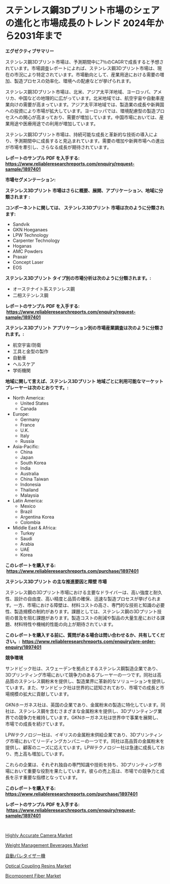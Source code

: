 <p><h1>ステンレス鋼3Dプリント市場のシェアの進化と市場成長のトレンド 2024年から2031年まで</h1></p><p><strong>エグゼクティブサマリー</strong></p>
<p><p>ステンレス鋼3Dプリント市場は、予測期間中に7％のCAGRで成長すると予想されています。市場調査レポートによれば、ステンレス鋼3Dプリント市場は、現在の市況により特定されています。市場動向として、産業用途における需要の増加、製造プロセスの効率化、環境への配慮などが挙げられます。</p><p>ステンレス鋼3Dプリント市場は、北米、アジア太平洋地域、ヨーロッパ、アメリカ、中国などの地理的に広がっています。北米地域では、航空宇宙や自動車産業向けの需要が高まっています。アジア太平洋地域では、製造業の成長や新興国への投資により市場が拡大しています。ヨーロッパでは、環境配慮型の製造プロセスへの関心が高まっており、需要が増加しています。中国市場においては、産業用途や医療用途での利用が増加しています。</p><p>ステンレス鋼3Dプリント市場は、持続可能な成長と革新的な技術の導入により、予測期間中に成長すると見込まれています。需要の増加や新興市場への進出が市場を牽引し、さらなる成長が期待されています。</p></p>
<p><strong>レポートのサンプル PDF を入手する: <a href="https://www.reliableresearchreports.com/enquiry/request-sample/1897401">https://www.reliableresearchreports.com/enquiry/request-sample/1897401</a></strong></p>
<p><strong>市場セグメンテーション:</strong></p>
<p><strong> ステンレス3Dプリント 市場はさらに概要、展開、アプリケーション、地域に分類されます :</strong></p>
<p><strong>コンポーネントに関しては、 ステンレス3Dプリント 市場は次のように分類されます: &nbsp;</strong></p>
<p><ul><li>Sandvik</li><li>GKN Hoeganaes</li><li>LPW Technology</li><li>Carpenter Technology</li><li>Hoganas</li><li>AMC Powders</li><li>Praxair</li><li>Concept Laser</li><li>EOS</li></ul></p>
<p><strong> ステンレス3Dプリント タイプ別の市場分析は次のように分類されます。:</strong></p>
<p><ul><li>オーステナイト系ステンレス鋼</li><li>二相ステンレス鋼</li></ul></p>
<p><strong>レポートのサンプル PDF を入手する: &nbsp;<a href="https://www.reliableresearchreports.com/enquiry/request-sample/1897401">https://www.reliableresearchreports.com/enquiry/request-sample/1897401</a></strong></p>
<p><strong> ステンレス3Dプリント アプリケーション別の市場産業調査は次のように分類されます。:</strong></p>
<p><ul><li>航空宇宙/防衛</li><li>工具と金型の製作</li><li>自動車</li><li>ヘルスケア</li><li>学術機関</li></ul></p>
<p><strong>地域に関して言えば、ステンレス3Dプリント 地域ごとに利用可能なマーケットプレーヤーは次のとおりです。:</strong></p>
<p><ul>
    <li>
        North America:
        <ul>
            <li>United States</li>
            <li>Canada</li>
        </ul>
    </li>
    <li>
        Europe:
        <ul>
            <li>Germany</li>
            <li>France</li>
            <li>U.K.</li>
            <li>Italy</li>
            <li>Russia</li>
        </ul>
    </li>
    <li>
        Asia-Pacific:
        <ul>
            <li>China</li>
            <li>Japan</li>
            <li>South Korea</li>
            <li>India</li>
            <li>Australia</li>
            <li>China Taiwan</li>
            <li>Indonesia</li>
            <li>Thailand</li>
            <li>Malaysia</li>
        </ul>
    </li>
    <li>
        Latin America:
        <ul>
            <li>Mexico</li>
            <li>Brazil</li>
            <li>Argentina Korea</li>
            <li>Colombia</li>
        </ul>
    </li>
    <li>
        Middle East & Africa:
        <ul>
            <li>Turkey</li>
            <li>Saudi</li>
            <li>Arabia</li>
            <li>UAE</li>
            <li>Korea</li>
        </ul>
    </li>
    </ul></p>
<p><strong>このレポートを購入する: &nbsp;<a href="https://www.reliableresearchreports.com/purchase/1897401">https://www.reliableresearchreports.com/purchase/1897401</a></strong></p>
<p><strong>ステンレス3Dプリント の主な推進要因と障壁 市場</strong></p>
<p><p>ステンレス鋼の3Dプリント市場における主要なドライバーは、高い強度と耐久性、設計の自由度、高い精度と品質の確保、迅速な製造プロセスが挙げられます。一方、市場における障壁は、材料コストの高さ、専門的な技術と知識の必要性、製造規模の制約があります。課題としては、ステンレス鋼の3Dプリント技術の普及を阻む課題があります。製造コストの削減や製品の大量生産における課題、材料特性や機械的性能の向上が期待されています。</p></p>
<p><strong>このレポートを購入する前に、質問がある場合は問い合わせるか、共有してください。:&nbsp; <a href="https://www.reliableresearchreports.com/enquiry/pre-order-enquiry/1897401">https://www.reliableresearchreports.com/enquiry/pre-order-enquiry/1897401</a></strong></p>
<p><strong>競争環境</strong></p>
<p><p>サンドビック社は、スウェーデンを拠点とするステンレス鋼製造企業であり、3Dプリンティング市場において競争力のあるプレーヤーの一つです。同社は高品質のステンレス鋼粉末を提供し、製造業界に革新的なソリューションを提供しています。また、サンドビック社は世界的に認知されており、市場での成長と市場規模の拡大に貢献しています。</p><p>GKNホーガネス社は、英国の企業であり、金属粉末の製造に特化しています。同社は、ステンレス鋼を含むさまざまな金属粉末を提供し、3Dプリンティング業界での競争力を維持しています。GKNホーガネス社は世界中で事業を展開し、市場での成長を続けています。</p><p>LPWテクノロジー社は、イギリスの金属粉末供給企業であり、3Dプリンティング市場においてリーディングカンパニーの一つです。同社は高品質の金属粉末を提供し、顧客のニーズに応えています。LPWテクノロジー社は急速に成長しており、売上高も増加しています。</p><p>これらの企業は、それぞれ独自の専門知識や技術を持ち、3Dプリンティング市場において重要な役割を果たしています。彼らの売上高は、市場での競争力と成長を示す重要な指標となっています。</p></p>
<p><strong>このレポートを購入する: &nbsp; <a href="https://www.reliableresearchreports.com/purchase/1897401">https://www.reliableresearchreports.com/purchase/1897401</a></strong></p>
<p><strong>レポートのサンプル PDF を入手する: &nbsp;<a href="https://www.reliableresearchreports.com/enquiry/request-sample/1897401">https://www.reliableresearchreports.com/enquiry/request-sample/1897401</a></strong><strong></strong></p>
<p>&nbsp;</p>
<p><p><a href="https://issuu.com/reportprime-2/docs/highly-accurate-camera-market-size-2030.pptx">Highly Accurate Camera Market</a></p><p><a href="https://view.publitas.com/reportprime-1/insights-into-weight-management-beverages-market-size-analysing-market-share-trends-and-growth-from-2024-to-2031/">Weight Management Beverages Market</a></p><p><a href="https://github.com/oqoeusbvpadwjs08/Market-Research-Report-List-1/blob/main/4646107190830.md">自動パレタイザー機</a></p><p><a href="https://view.publitas.com/reportprime-1/optical-coupling-resins-market-size-share-trends-analysis-report-by-material-by-type-by-end-user-by-region-and-segment-forecasts-2023-2030/">Optical Coupling Resins Market</a></p><p><a href="https://github.com/RichRobinson5/Market-Research-Report-List-4/blob/main/bicomponent-fiber-market.md">Bicomponent Fiber Market</a></p></p>